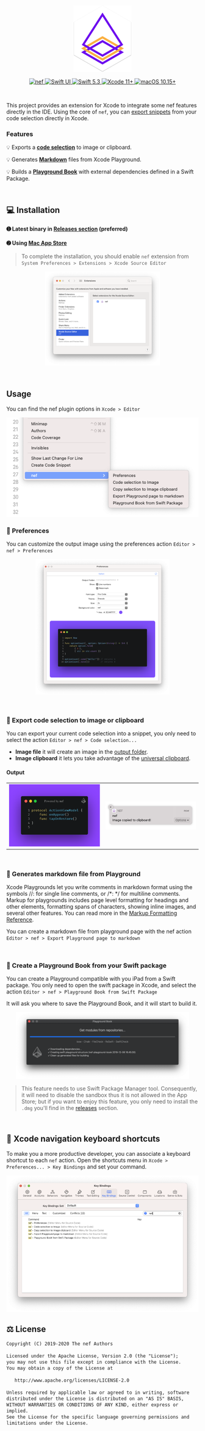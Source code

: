 <p align="center">
    <img src="https://github.com/bow-swift/bow-art/blob/master/assets/nef-brand-xcode-shadow.png?raw=true" alt="nef: an Xcode plugin" width="30%"/>
</p>

<p align="center">
    <a href="https://github.com/bow-swift/nef">
    <img src="https://img.shields.io/badge/nef-%E2%9C%93-blueviolet" alt="nef">
    </a>
    <a href="https://developer.apple.com/xcode/swiftui">
    <img src="https://img.shields.io/badge/Swift%20UI-%E2%9C%93-orange" alt="Swift UI">
    </a>
    <a href="https://swift.org/download">
    <img src="https://img.shields.io/badge/Swift-5.3-orange" alt="Swift 5.3">
    </a>
    <a href="https://developer.apple.com/xcode">
    <img src="https://img.shields.io/badge/IDE-Xcode%2011+-blue" alt="Xcode 11+">
    </a>
    <a href="https://www.apple.com/macos/catalina/">
    <img src="https://img.shields.io/badge/macOS-10.15%2B-blue" alt="macOS 10.15+">
    </a>
</p>

&nbsp;

This project provides an extension for Xcode to integrate some nef features directly in the IDE. Using the core of `nef`, you can [export snippets](https://github.com/bow-swift/nef#-exporting-carbon-code-snippets) from your code selection directly in Xcode.

### Features

💡 Exports a [__code selection__](#-export-code-selection-to-image-or-clipboard) to image or clipboard.

💡 Generates [__Markdown__](#-generates-markdown-file-from-playground) files from Xcode Playground.

💡 Builds a [__Playground Book__](#-create-a-playground-book-from-your-swift-package) with external dependencies defined in a Swift Package.

&nbsp;

## 💻 Installation

#### ➊ Latest binary in [Releases section](https://github.com/bow-swift/nef-plugin/releases/latest/download/nef-installer.dmg) (preferred)
#### ➋ Using [Mac App Store](https://apps.apple.com/app/nef/id1479391704?mt=8)

> To complete the installation, you should enable `nef` extension from `System Preferences > Extensions > Xcode Source Editor`

<p align="center">
    <img src="assets/nef-plugin-extensions.png" alt="nef: enable Xcode extension" width="60%"/>
</p>

&nbsp;

## Usage

You can find the nef plugin options in `Xcode > Editor`

![Editor > nef](assets/nef-plugin-action-export.png)

### 🔧 Preferences

You can customize the output image using the preferences action `Editor > nef > Preferences`

<p align="center">
    <img src="assets/nef-xcode-preferences.png" alt="nef: preferences Xcode extension" width="70%"/>
</p>

&nbsp;

### 🌁 Export code selection to image or clipboard
You can export your current code selection into a snippet, you only need to select the action `Editor > nef > Code selection...`
- **Image file** it will create an image in the [output folder](#-preferences).
- **Image clipboard** it lets you take advantage of the [universal clipboard](https://support.apple.com/en-us/HT209460).

#### Output
 <table>
  <tr>
    <th align="center" width="50%">
        <img src="assets/nef-plugin-action-imagefile.jpg" alt="nef: action for exporting code selection to image file"/>
    </th>
    <th align="center" width="50%">
        <img src="assets/nef-plugin-action-imageclipboard.png" alt="nef: action for exporting code selection to clipboard"  width="175%"/>
    </th>
  </tr>
</table>

&nbsp;

### 📃 Generates markdown file from Playground

Xcode Playgrounds let you write comments in markdown format using the symbols //: for single line comments, or /*: */ for multiline comments. Markup for playgrounds includes page level formatting for headings and other elements, formatting spans of characters, showing inline images, and several other features. You can read more in the [Markup Formatting Reference](https://developer.apple.com/library/archive/documentation/Xcode/Reference/xcode_markup_formatting_ref/index.html).

You can create a markdown file from playground page with the nef action `Editor > nef > Export Playground page to markdown`

&nbsp;

### 📲 Create a Playground Book from your Swift package

You can create a Playground compatible with you iPad from a Swift package. You only need to open the swift package in Xcode,
and select the action `Editor > nef > Playground Book from Swift Package`

It will ask you where to save the Playground Book, and it will start to build it.

<p align="center">
    <img src="assets/nef-plugin-playgroundbook.png" alt="nef: action for making a Playground Book" width="90%"/>
</p>

> This feature needs to use Swift Package Manager tool. Consequently, it will need to disable the sandbox thus it is not allowed in the App Store; but if you want to enjoy this feature, you only need to install the `.dmg` you'll find in the [releases](https://github.com/bow-swift/nef-plugin/releases) section.

&nbsp;

## 🔨 Xcode navigation keyboard shortcuts

To make you a more productive developer, you can associate a keyboard shortcut to each `nef` action.
Open the shortcuts menu in `Xcode > Preferences... > Key Bindings` and set your command.

<p align="center">
    <img src="assets/nef-xcode-shortcuts.png" alt="nef: set keyboard shortcut"/>
</p>

## ⚖️ License

    Copyright (C) 2019-2020 The nef Authors

    Licensed under the Apache License, Version 2.0 (the "License");
    you may not use this file except in compliance with the License.
    You may obtain a copy of the License at

       http://www.apache.org/licenses/LICENSE-2.0

    Unless required by applicable law or agreed to in writing, software
    distributed under the License is distributed on an "AS IS" BASIS,
    WITHOUT WARRANTIES OR CONDITIONS OF ANY KIND, either express or implied.
    See the License for the specific language governing permissions and
    limitations under the License.

